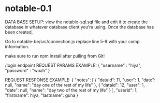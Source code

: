 # notable-0.1

DATA BASE SETUP:
view the notable-sql.sql file and edit it to create the database in whatever database client you're using.
Once the database has been created,

Go to notable-be/src/connection.js
replace line 5-8 with your comp information.

make sure to run npm install after pulling from Git!


 /login endpoint
REQUEST PARAMS EXAMPLE:
{
    "username" : "hiya",
    "password" : "woah"
}

REQUEST RESPONSE EXAMPLE:
{
    "notes": [
        {
            "dataid": 11,
            "user": 1,
            "date": null,
            "name": "day one of the rest of my life"
        },
        {
            "dataid": 12,
            "user": 1,
            "date": null,
            "name": "day two of the rest of my life"
        }
    ],
    "userid": 1,
    "firstname": hiya,
    "lastname": guha
}


